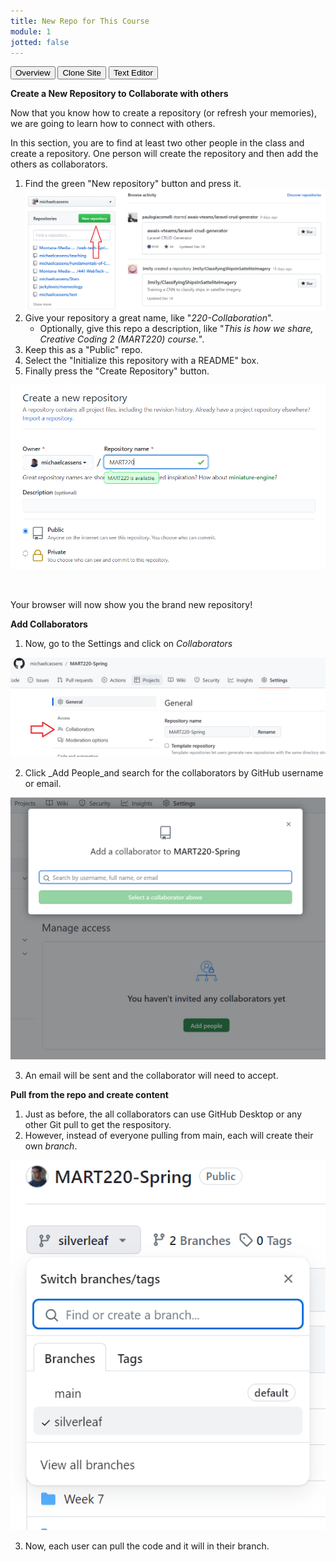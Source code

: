 ```yaml
---
title: New Repo for This Course
module: 1
jotted: false
---
```


<div class="tab">
    <button class="tablinks active" onclick="openTab(event, 'Overview')">Overview</button>
    <button class="tablinks" onclick="openTab(event, 'Clone')">Clone Site</button>
    <button class="tablinks" onclick="openTab(event, 'TextEditor')">Text Editor</button>
   
</div>

<div id="Overview" class="tabcontent" style="display:block" markdown="1">

**Create a New Repository to Collaborate with others**

Now that you know how to create a repository (or refresh your memories), we are going to learn how to connect with others.

In this section, you are to find at least two other people in the class and create a repository. One person will create the repository and then add the others as collaborators.

1. Find the green "New repository" button and press it.
![new repo button on guthub.com](../imgs/Screen5.png)
4. Give your repository a great name, like "_220-Collaboration_".
    - Optionally, give this repo a description, like "_This is how we share, Creative Coding 2 (MART220) course._".
5. Keep this as a "Public" repo.
6. Select the "Initialize this repository with a README" box.
7. Finally press the "Create Repository" button.

![Create repo window](../imgs/Screen6.png)


<br />

Your browser will now show you the brand new repository!
</div>
<div id="Clone" class="tabcontent" markdown="1">

**Add Collaborators**

1. Now, go to the Settings and click on _Collaborators_

![Click Collaborators](../imgs/Collaborators.png)

2. Click _Add People_and search for the collaborators by GitHub username or email.

![Click Collaborators](../imgs/AddPeople.png)

3. An email will be sent and the collaborator will need to accept.

**Pull from the repo and create content**

1. Just as before, the all collaborators can use GitHub Desktop or any other Git pull to get the respository.
2. However, instead of everyone pulling from main, each will create their own _branch_.

![Click Collaborators](../imgs/CreateBranch.png)

3. Now, each user can pull the code and it will in their branch.



</div>